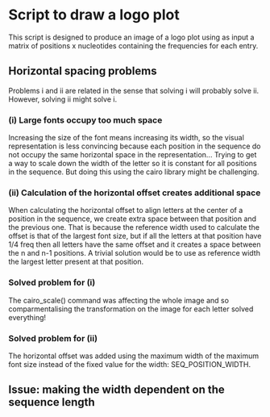 # Script to draw a logo plot

This script is designed to produce an image of a logo plot using as input a matrix of positions x nucleotides containing the frequencies for each entry.


## Horizontal spacing problems
Problems i and ii are related in the sense that solving i will probably solve ii. However, solving ii might solve i. 

### (i) Large fonts occupy too much space
Increasing the size of the font means increasing its width, so the visual representation is less convincing because each position in the sequence do not occupy the same horizontal space in the representation...
Trying to get a way to scale down the width of the letter so it is constant for all positions in the sequence. But doing this using the cairo library might be challenging.

### (ii) Calculation of the horizontal offset creates additional space
When calculating the horizontal offset to align letters at the center of a position in the sequence, we create extra space between that position and the previous one. That is because the reference width used to calculate the offset is that of the largest font size, but if all the letters at that position have 1/4 freq then all letters have the same offset and it creates a space between the n and n-1 positions.
A trivial solution would be to use as reference width the largest letter present at that position.

### Solved problem for (i)
The cairo_scale() command was affecting the whole image and so comparmentalising the transformation on the image for each letter solved everything!

### Solved problem for (ii)
The horizontal offset was added using the maximum width of the maximum font size instead of the fixed value for the width: SEQ_POSITION_WIDTH.


## Issue: making the width dependent on the sequence length
